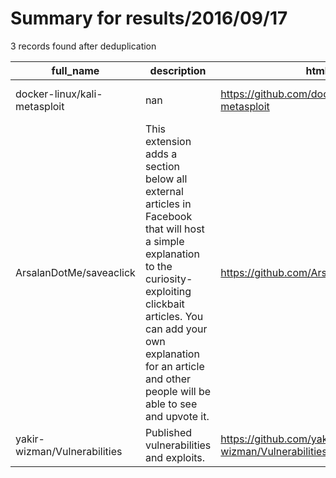 
# Summary for results/2016/09/17
    
3 records found after deduplication

| full_name | description | html_url | matched_list | matched_count | pushed_at | size | stargazers_count | language | forks_count | vul_ids |
|------------------------------|---------------------------------------------------------------------------------------------------------------------------------------------------------------------------------------------------------------------------------------------------------------|-------------------------------------------------|----------------------------------|-----------------|---------------------------|--------|--------------------|------------|---------------|-----------|
| docker-linux/kali-metasploit | nan | https://github.com/docker-linux/kali-metasploit | ['metasploit module OR payload'] | 1 | 2016-09-17 06:01:29+00:00 | 19 | 57 | Shell | 28 | [] |
| ArsalanDotMe/saveaclick | This extension adds a section below all external articles in Facebook that will host a simple explanation to the curiosity-exploiting clickbait articles. You can add your own explanation for an article and other people will be able to see and upvote it. | https://github.com/ArsalanDotMe/saveaclick | ['exploit'] | 1 | 2016-09-17 18:32:48+00:00 | 41 | 0 | JavaScript | 0 | [] |
| yakir-wizman/Vulnerabilities | Published vulnerabilities and exploits. | https://github.com/yakir-wizman/Vulnerabilities | ['exploit'] | 1 | 2016-09-17 09:57:54+00:00 | 65 | 1 | PHP | 1 | [] |
